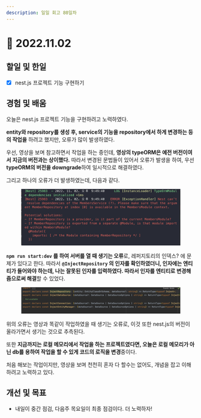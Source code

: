 ```yaml
---
description: 일일 회고 80일차
---
```


# 🥲 2022.11.02

## 할일 및 한일&#x20;

* [x] nest.js 프로젝트 기능 구현하기&#x20;

## 경험 및 배움&#x20;

오늘은 nest.js 프로젝트 기능을 구현하려고 노력하였다.

**entity와 repository를 생성 후, service의 기능을 repository에서 하게 변경하는 등의 작업을** 하려고 했지만, 오류가 많이 발생하였다.

우선, 영상을 보며 참고하면서 작업을 하는 중인데, **영상의 typeORM은 예전 버전이여서 지금의 버전과는 상이했다.** 따라서 변경된 문법들이 있어서 오류가 발생을 하여, 우선 **typeORM의 버전을 downgrade**하여 일시적으로 해결하였다.

그리고 하나의 오류가 더 발생하였는데, 다음과 같다.

<figure><img src="../.gitbook/assets/image (2) (1) (2).png" alt=""><figcaption></figcaption></figure>

**`npm run start:dev` 를 하여 서버를 열 때 생기는 오류**로, 레퍼지토리의 인덱스? 에 문제가 있다고 한다. 따라서 **`@InjectRepository` 의 인자를 확인하였더니, 인자에는 엔티티가 들어와야 하는데, 나는 잘못된 인자를 입력하였다. 따라서 인자를 엔티티로 변경해줌으로써 해결**할 수 있었다.

<figure><img src="../.gitbook/assets/image (3) (3).png" alt=""><figcaption></figcaption></figure>

위의 오류는 영상과 똑같이 작업하였을 때 생기는 오류로, 이것 또한 nest.js의 버전이 올라가면서 생기는 것으로 추측된다.

또한 **지금까지는 로컬 메모리에서 작업을 하는 프로젝트였다면, 오늘은 로컬 메모리가 아닌 db를 용하여 작업을 할 수 있게 코드의 로직을 변경**중이다.

처음 해보는 작업이지만, 영상을 보며 천천히 혼자 다 할수는 없어도, 개념을 잡고 이해하려고 노력하고 있다.

## 개선 및 목표&#x20;

* 내일이 중간 점검, 다음주 목요일이 최종 점검이다. 더 노력하자!&#x20;
